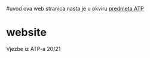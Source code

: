 #uvod
ova web stranica nasta je u okviru [predmeta ATP](https://moodle.srce.hr/2020-2021/course/view.php?id=68056)
# website
Vjezbe iz ATP-a 20/21 
